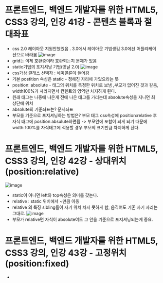 # 프론트엔드, 백엔드 개발자를 위한 HTML5, CSS3 강의, 인강 41강 - 콘텐츠 블록과 절대좌표
* css 2.0 레이아웃 지원안했었음 . 3.0에서  레이아웃 기법생김   3.0에선 어플리케이션으로 바라봄
![image](https://user-images.githubusercontent.com/40667871/236654792-2ceda72c-c019-4c7d-98da-4b6ea89d6d3e.png)
*  grid는 이제 호환중이라 호환되는지 문제가 있음
* static기법의 포지셔닝 기법(옛날 2.0)
![image](https://user-images.githubusercontent.com/40667871/236654824-b1e66287-d0a0-43c3-8cfa-8e2010720fe5.png)
* css가상 클래스 선택자  : 세미콜론이 들어감
* 기본 postition 속성은 static - 정해진 자리에 가있으라는 뜻
* position: absolute - 태그의 위치를 특정한 위치로 보냄 ,부모가 없어진 것과 같음, width100%가 사라지면서 컨텐트의 영역만 차지하게 된다.
* 원래 태그는 나중에 나온게 전에 나온 태그를 가리는데 absolute속성을 지니면 최상단에 위치
* absolute의 기준좌표는? 문서좌표
* 부모를 기준으로 포지셔닝하는 방법은? 부모 태그 css속성에 position:relative 후 자식 태그에 position:absulute하면됨  -> 부모안에 포함이 되게 되기 때문에 width 100%를 자식태그에 적용할 경우 부모의 크기만큼 차지하게 된다.

# 프론트엔드, 백엔드 개발자를 위한 HTML5, CSS3 강의, 인강 42강 - 상대위치(position:relative)
![image](https://user-images.githubusercontent.com/40667871/236655561-a65c2c16-2672-4eb0-b05c-212bae654f79.png)
* static이 아니면 left와 top속성은 의미를 갖는다.
* relative : static 위치에서 ~만큼 이동
* relative 의 특징  sibling들이 자기 위치 차지 못하게 함, 움직여도 기존 자기 자리는 그대로.
![image](https://user-images.githubusercontent.com/40667871/236655617-0d6dc440-fc7b-4aa5-9bd6-e8a89af60e71.png)
* 부모가 relative면 자식이 absolute여도 그 안을 기준으로 포지셔닝되는게 중요.

# 프론트엔드, 백엔드 개발자를 위한 HTML5, CSS3 강의, 인강 43강 - 고정위치(position:fixed)
* 
